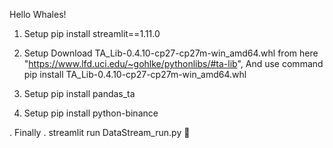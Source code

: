 Hello Whales!


1. Setup
pip install streamlit==1.11.0

2. Setup
Download TA_Lib-0.4.10-cp27-cp27m-win_amd64.whl from here "https://www.lfd.uci.edu/~gohlke/pythonlibs/#ta-lib",
And use command pip install TA_Lib-0.4.10-cp27-cp27m-win_amd64.whl

3. Setup
pip install pandas_ta

4. Setup
pip install python-binance

. Finally .
streamlit run DataStream_run.py 🎉
